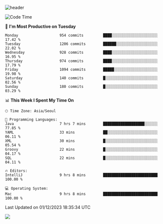 ![header](https://capsule-render.vercel.app/api?type=Egg&color=timeAuto&height=300&section=header&text=PoPo&fontSize=90&animation=fadeIn)

  <!--START_SECTION:waka-->
![Code Time](http://img.shields.io/badge/Code%20Time-1%2C282%20hrs%202%20mins-blue)

📅 **I'm Most Productive on Tuesday** 

```text
Monday                   954 commits         ████░░░░░░░░░░░░░░░░░░░░░   17.42 % 
Tuesday                  1206 commits        ██████░░░░░░░░░░░░░░░░░░░   22.02 % 
Wednesday                928 commits         ████░░░░░░░░░░░░░░░░░░░░░   16.95 % 
Thursday                 974 commits         ████░░░░░░░░░░░░░░░░░░░░░   17.79 % 
Friday                   1094 commits        █████░░░░░░░░░░░░░░░░░░░░   19.98 % 
Saturday                 140 commits         █░░░░░░░░░░░░░░░░░░░░░░░░   02.56 % 
Sunday                   180 commits         █░░░░░░░░░░░░░░░░░░░░░░░░   03.29 % 
```


📊 **This Week I Spent My Time On** 

```text
🕑︎ Time Zone: Asia/Seoul

💬 Programming Languages: 
Java                     7 hrs 7 mins        ███████████████████░░░░░░   77.85 % 
YAML                     33 mins             ██░░░░░░░░░░░░░░░░░░░░░░░   06.11 % 
XML                      30 mins             █░░░░░░░░░░░░░░░░░░░░░░░░   05.54 % 
Groovy                   22 mins             █░░░░░░░░░░░░░░░░░░░░░░░░   04.17 % 
SQL                      22 mins             █░░░░░░░░░░░░░░░░░░░░░░░░   04.11 % 

🔥 Editors: 
IntelliJ                 9 hrs 8 mins        █████████████████████████   100.00 % 

💻 Operating System: 
Mac                      9 hrs 8 mins        █████████████████████████   100.00 % 
```


 Last Updated on 01/12/2023 18:35:34 UTC
<!--END_SECTION:waka-->



<img src="https://capsule-render.vercel.app/api?type=Egg&color=timeAuto&height=300&section=footer&text=PoPo&fontSize=90&animation=fadeIn&reversal=true" />
